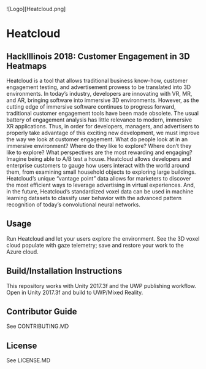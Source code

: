 ![Logo][Heatcloud.png]


# Heatcloud
## HackIllinois 2018: Customer Engagement in 3D Heatmaps

Heatcloud is a tool that allows traditional business know-how, customer engagement testing, and advertisement prowess to be translated into 3D environments. In today’s industry, developers are innovating with VR, MR, and AR, bringing software into immersive 3D environments. However, as the cutting edge of immersive software continues to progress forward, traditional customer engagement tools have been made obsolete. The usual battery of engagement analysis has little relevance to modern, immersive XR applications. Thus, in order for developers, managers, and advertisers to properly take advantage of this exciting new development, we must improve the way we look at customer engagement. What do people look at in an immersive environment? Where do they like to explore? Where don’t they like to explore? What perspectives are the most rewarding and engaging? Imagine being able to A/B test a house. Heatcloud allows developers and enterprise customers to gauge how users interact with the world around them, from examining small household objects to exploring large buildings. Heatcloud’s unique “vantage point” data allows for marketers to discover the most efficient ways to leverage advertising in virtual experiences. And, in the future, Heatcloud’s standardized voxel data can be used in machine learning datasets to classify user behavior with the advanced pattern recognition of today’s convolutional neural networks.


## Usage
Run Heatcloud and let your users explore the environment. See the 3D voxel cloud populate with gaze telemetry; save and restore your work to the Azure cloud.
	
## Build/Installation Instructions
This repository works with Unity 2017.3f and the UWP publishing workflow. Open in Unity 2017.3f and build to UWP/Mixed Reality.
## Contributor Guide

See CONTRIBUTING.MD

## License

See LICENSE.MD
